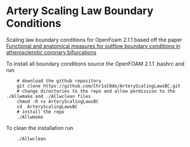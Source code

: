 # Artery Scaling Law Boundary Conditions

Scaling law boundary conditions for OpenFoam 2.1.1 based off the
paper [Functional and anatomical measures for outflow boundary conditions in atherosclerotic coronary bifurcations](https://www.researchgate.net/publication/285045581_Functional_and_anatomical_measures_for_outflow_boundary_conditions_in_atherosclerotic_coronary_bifurcations)

To install all boundary conditions source the OpenFOAM 2.1.1 .bashrc and run

``` shell
    # download the github repository
    git clone https://github.com/Chr1sC0de/ArteryScalingLawsBC.git
    # change directories to the repo and allow permission to the ./Allwmake and ./Allwclean files
    chmod -R +x ArteryScalingLawsBC
    cd  ArteryScalingLawsBC
    # install the repo
    ./Allwmake
```

To clean the installation run

``` shell
    ./Allwclean
```